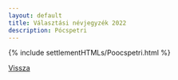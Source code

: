 ```yaml
---
layout: default
title: Választási névjegyzék 2022
description: Pócspetri
---
```


{% include settlementHTMLs/Poocspetri.html %}

[Vissza](../)
